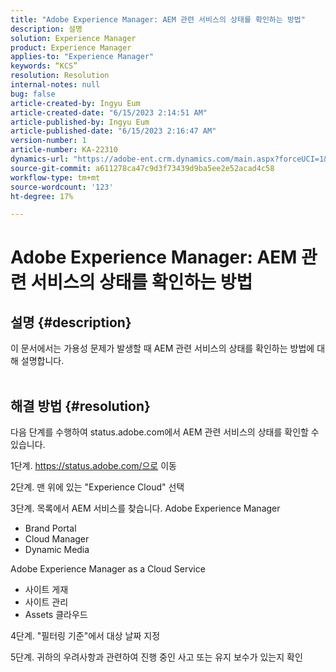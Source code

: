 ```yaml
---
title: "Adobe Experience Manager: AEM 관련 서비스의 상태를 확인하는 방법"
description: 설명
solution: Experience Manager
product: Experience Manager
applies-to: "Experience Manager"
keywords: “KCS”
resolution: Resolution
internal-notes: null
bug: false
article-created-by: Ingyu Eum
article-created-date: "6/15/2023 2:14:51 AM"
article-published-by: Ingyu Eum
article-published-date: "6/15/2023 2:16:47 AM"
version-number: 1
article-number: KA-22310
dynamics-url: "https://adobe-ent.crm.dynamics.com/main.aspx?forceUCI=1&pagetype=entityrecord&etn=knowledgearticle&id=45b17664-220b-ee11-8f6e-6045bd006b25"
source-git-commit: a611278ca47c9d3f73439d9ba5ee2e52acad4c58
workflow-type: tm+mt
source-wordcount: '123'
ht-degree: 17%

---
```


# Adobe Experience Manager: AEM 관련 서비스의 상태를 확인하는 방법

## 설명 {#description}

이 문서에서는 가용성 문제가 발생할 때 AEM 관련 서비스의 상태를 확인하는 방법에 대해 설명합니다.
<br> 

## 해결 방법 {#resolution}


다음 단계를 수행하여 status.adobe.com에서 AEM 관련 서비스의 상태를 확인할 수 있습니다.

1단계. https://status.adobe.com/으로 이동

2단계. 맨 위에 있는 &quot;Experience Cloud&quot; 선택

3단계. 목록에서 AEM 서비스를 찾습니다. Adobe Experience Manager
- Brand Portal    
- Cloud Manager    
- Dynamic Media

Adobe Experience Manager as a Cloud Service
- 사이트 게재
- 사이트 관리
- Assets 클라우드

4단계. &quot;필터링 기준&quot;에서 대상 날짜 지정

5단계. 귀하의 우려사항과 관련하여 진행 중인 사고 또는 유지 보수가 있는지 확인
